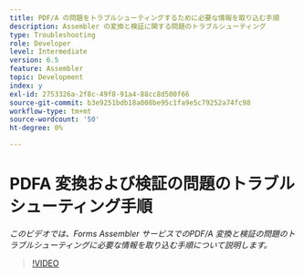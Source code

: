 ```yaml
---
title: PDF/A の問題をトラブルシューティングするために必要な情報を取り込む手順
description: Assembler の変換と検証に関する問題のトラブルシューティング
type: Troubleshooting
role: Developer
level: Intermediate
version: 6.5
feature: Assembler
topic: Development
index: y
exl-id: 2753326a-2f8c-49f8-91a4-88cc8d500f66
source-git-commit: b3e9251bdb18a008be95c1fa9e5c79252a74fc98
workflow-type: tm+mt
source-wordcount: '50'
ht-degree: 0%

---
```


# PDFA 変換および検証の問題のトラブルシューティング手順

*このビデオでは、Forms Assembler サービスでのPDF/A 変換と検証の問題のトラブルシューティングに必要な情報を取り込む手順について説明します。*

>[!VIDEO](https://video.tv.adobe.com/v/335518?quality=12&learn=on)
